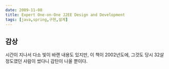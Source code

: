 ```yaml
---
date: 2009-11-08
title: Expert One-on-One J2EE Design and Development
tags: [java,spring,구현,설계]
---
```


## 감상
시간이 지나서 다소 빛이 바랜 내용도 있지만, 이 책이 2002년도에, 그것도 당시 32살정도였던 사람이 썼다니 감탄이 나올 뿐이다. 

